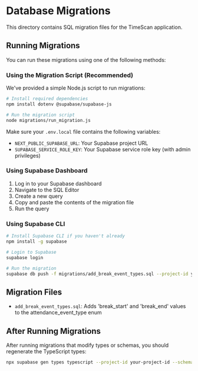# Database Migrations

This directory contains SQL migration files for the TimeScan application.

## Running Migrations

You can run these migrations using one of the following methods:

### Using the Migration Script (Recommended)

We've provided a simple Node.js script to run migrations:

```bash
# Install required dependencies
npm install dotenv @supabase/supabase-js

# Run the migration script
node migrations/run_migration.js
```

Make sure your `.env.local` file contains the following variables:
- `NEXT_PUBLIC_SUPABASE_URL`: Your Supabase project URL
- `SUPABASE_SERVICE_ROLE_KEY`: Your Supabase service role key (with admin privileges)

### Using Supabase Dashboard

1. Log in to your Supabase dashboard
2. Navigate to the SQL Editor
3. Create a new query
4. Copy and paste the contents of the migration file
5. Run the query

### Using Supabase CLI

```bash
# Install Supabase CLI if you haven't already
npm install -g supabase

# Login to Supabase
supabase login

# Run the migration
supabase db push -f migrations/add_break_event_types.sql --project-id your-project-id
```

## Migration Files

- `add_break_event_types.sql`: Adds 'break_start' and 'break_end' values to the attendance_event_type enum

## After Running Migrations

After running migrations that modify types or schemas, you should regenerate the TypeScript types:

```bash
npx supabase gen types typescript --project-id your-project-id --schema public > lib/supabase/database.types.ts
```
